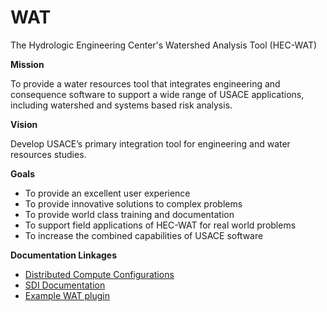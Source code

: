 # WAT
The Hydrologic Engineering Center's Watershed Analysis Tool (HEC-WAT)

**Mission**

To provide a water resources tool that integrates engineering and consequence software to support a wide range of USACE applications, including watershed and systems based risk analysis.

**Vision**

Develop USACE’s primary integration tool for engineering and water resources studies.

**Goals**
- To provide an excellent user experience
- To provide innovative solutions to complex problems
- To provide world class training and documentation
- To support field applications of HEC-WAT for real world problems
- To increase the combined capabilities of USACE software



**Documentation Linkages**

- [Distributed Compute Configurations](DistributedComputeConfiguration.md)
- [SDI Documentation](https://hydrologicengineeringcenter.github.io/SDI/)
- [Example WAT plugin](BasicPlugin.7z)

